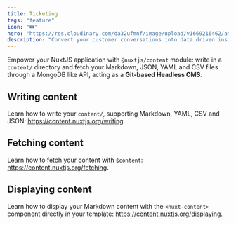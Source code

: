 ```yaml
---
title: Ticketing
tags: "feature"
icon: "🎟️"
hero: "https://res.cloudinary.com/da32ufmnf/image/upload/v1669216462/atlas-refresh/index/dnyq7minvldqfohodtzg.png"
description: "Convert your customer conversations into data driven insights, driving your product and engineering roadmaps."
---
```


Empower your NuxtJS application with `@nuxtjs/content` module: write in a `content/` directory and fetch your Markdown, JSON, YAML and CSV files through a MongoDB like API, acting as a **Git-based Headless CMS**.

## Writing content

Learn how to write your `content/`, supporting Markdown, YAML, CSV and JSON: https://content.nuxtjs.org/writing.

## Fetching content

Learn how to fetch your content with `$content`: https://content.nuxtjs.org/fetching.

## Displaying content

Learn how to display your Markdown content with the `<nuxt-content>` component directly in your template: https://content.nuxtjs.org/displaying.

